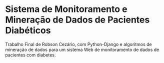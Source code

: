# Sistema de Monitoramento e Mineração de Dados de Pacientes Diabéticos

Trabalho Final de Robson Cezário, com Python-Django e algoritmos de mineração de dados para um sistema Web de monitoramento de dados de pacientes com diabetes.
